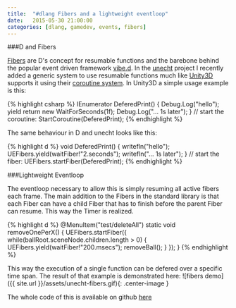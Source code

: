 ```yaml
---
title:  "#dlang Fibers and a lightweight eventloop"
date:   2015-05-30 21:00:00
categories: [dlang, gamedev, events, fibers]
---
```


###D and Fibers

[Fibers](http://dlang.org/phobos/core_thread.html#.Fiber) are D's concept for resumable functions and the barebone behind the popular event driven framework [vibe.d](http://vibed.org/).
In the [unecht](https://github.com/Extrawurst/unecht) project I recently added a generic system to use resumable functions much like [Unity3D](http://unity3d.com/) supports it using their [coroutine system](http://docs.unity3d.com/Manual/Coroutines.html).
In Unity3D a simple usage example is this:

{% highlight csharp %}
IEnumerator DeferedPrint() {
    Debug.Log("hello");
    yield return new WaitForSeconds(1f);
    Debug.Log("... 1s later");
}
// start the coroutine:
StartCoroutine(DeferedPrint);
{% endhighlight %}

The same behaviour in D and unecht looks like this:

{% highlight d %}
void DeferedPrint() {
    writefln("hello");
    UEFibers.yield(waitFiber!"2.seconds");
    writefln("... 1s later");
}
// start the fiber:
UEFibers.startFiber(DeferedPrint);
{% endhighlight %}

###Lightweight Eventloop

The eventloop necessary to allow this is simply resuming all active fibers each frame. 
The main addition to the Fibers in the standard library is that each Fiber can have a child Fiber that has to finish before the parent Fiber can resume. 
This way the Timer is realized.

{% highlight d %}
@MenuItem("test/deleteAll")
static void removeOnePerX()
{
    UEFibers.startFiber({
            while(ballRoot.sceneNode.children.length > 0)
            {
                UEFibers.yield(waitFiber!"200.msecs");
                removeBall();
            }
        });
}
{% endhighlight %}

This way the execution of a single function can be defered over a specific time span. The result of that example is demonstrated here:
![fibers demo]({{ site.url }}/assets/unecht-fibers.gif){: .center-image }

The whole code of this is available on github [here](https://github.com/Extrawurst/unecht/blob/master/source/unecht/core/fibers.d)